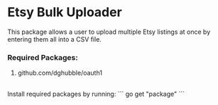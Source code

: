 # Etsy Bulk Uploader

This package allows a user to upload multiple Etsy listings at once by entering them all into a CSV file. 
</br>
### Required Packages:
1. github.com/dghubble/oauth1
</br>
Install required packages by running: 
```
go get "package"
```